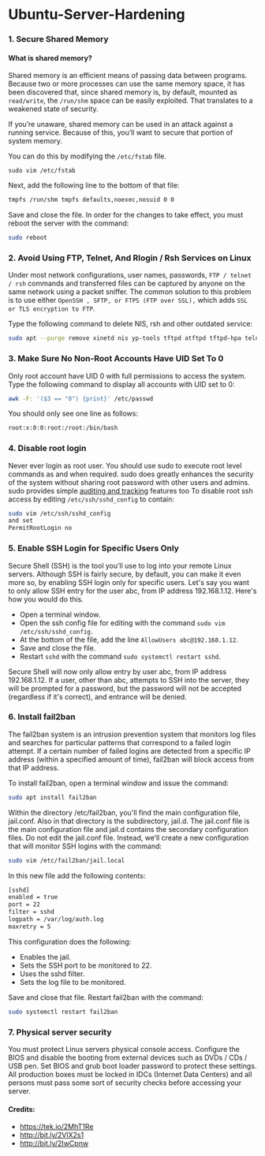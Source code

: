 # Ubuntu-Server-Hardening

### 1. Secure Shared Memory
#### What is shared memory?
Shared memory is an efficient means of passing data between programs. Because two or more processes can use the same memory space, it has been discovered that, since shared memory is, by default, mounted as ` read/write`, the `/run/shm` space can be easily exploited.
 That translates to a weakened state of security.
 
 
If you’re unaware, shared memory can be used in an attack against a running service. Because of this, you’ll want to secure that portion of system memory. 

You can do this by modifying the `/etc/fstab` file.	
	
	sudo vim /etc/fstab 

Next, add the following line to the bottom of that file:

```bash
tmpfs /run/shm tmpfs defaults,noexec,nosuid 0 0
```
Save and close the file. In order for the changes to take effect, you must reboot the server with the command:

```bash
sudo reboot
```


### 2. Avoid Using FTP, Telnet, And Rlogin / Rsh Services on Linux
Under most network configurations, user names, passwords, `FTP / telnet / rsh`  commands and transferred files can be captured by anyone on the same network using a packet sniffer. The common solution to this problem is to use either `OpenSSH , SFTP, or FTPS (FTP over SSL),` which adds `SSL or TLS encryption to FTP`.
 
 Type the following command to delete NIS, rsh and other outdated service:
 ```bash
 sudo apt --purge remove xinetd nis yp-tools tftpd atftpd tftpd-hpa telnetd rsh-server rsh-redone-server
 ```

### 3. Make Sure No Non-Root Accounts Have UID Set To 0
Only root account have UID 0 with full permissions to access the system. Type the following command to display all accounts with UID set to 0:
````bash
awk -F: '($3 == "0") {print}' /etc/passwd
````
You should only see one line as follows:
```bash
root:x:0:0:root:/root:/bin/bash
```
### 4. Disable root login

Never ever login as root user. 
You should use sudo to execute root level commands as and when required. 
sudo does greatly enhances the security of the system without sharing root password with other users and admins.
sudo provides simple [auditing and tracking](https://www.cyberciti.biz/faq/sudo-send-e-mail-sudo-log-file/) features too
To disable root ssh access by editing `/etc/ssh/sshd_config` to contain:
```bash
sudo vim /etc/ssh/sshd_config
and set 
PermitRootLogin no
```

### 5. Enable SSH Login for Specific Users Only

Secure Shell (SSH) is the tool you’ll use to log into your remote Linux servers. 
Although SSH is fairly secure, by default, you can make it even more so, by enabling SSH login only for specific users. Let's say you want to only allow SSH entry for the user abc, from IP address 192.168.1.12. Here's how you would do this.

* Open a terminal window.
* Open the ssh config file for editing with the command `sudo vim /etc/ssh/sshd_config`.
* At the bottom of the file, add the line `AllowUsers abc@192.168.1.12`.
* Save and close the file.
* Restart `sshd` with the command `sudo systemctl restart sshd`.

Secure Shell will now only allow entry by user abc, from IP address 192.168.1.12. If a user, other than abc, attempts to SSH into the server, they will be prompted for a password, but the password will not be accepted (regardless if it's correct), and entrance will be denied.


### 6. Install fail2ban
The fail2ban system is an intrusion prevention system that monitors log files and searches for particular patterns that correspond to a failed login attempt. If a certain number of failed logins are detected from a specific IP address (within a specified amount of time), fail2ban will block access from that IP address.

To install fail2ban, open a terminal window and issue the command:
```bash
sudo apt install fail2ban
```
Within the directory /etc/fail2ban, you'll find the main configuration file, jail.conf. Also in that directory is the subdirectory, jail.d. The jail.conf file is the main configuration file and jail.d contains the secondary configuration files. Do not edit the jail.conf file. Instead, we’ll create a new configuration that will monitor SSH logins with the command:
```bash
sudo vim /etc/fail2ban/jail.local
```
In this new file add the following contents:
```bash
[sshd]
enabled = true
port = 22
filter = sshd
logpath = /var/log/auth.log
maxretry = 5
```
This configuration does the following:
* Enables the jail.
* Sets the SSH port to be monitored to 22.
* Uses the sshd filter.
* Sets the log file to be monitored.

Save and close that file. Restart fail2ban with the command:
```bash
sudo systemctl restart fail2ban
```

### 7. Physical server security
You must protect Linux servers physical console access. 
Configure the BIOS and disable the booting from external devices such as DVDs / CDs / USB pen. Set BIOS and grub boot loader password to protect these settings. All production boxes must be locked in IDCs (Internet Data Centers) and all persons must pass some sort of security checks before accessing your server.


#### Credits: 
* https://tek.io/2MhT1Re
* http://bit.ly/2VlX2s1
* http://bit.ly/2IwCpnw
